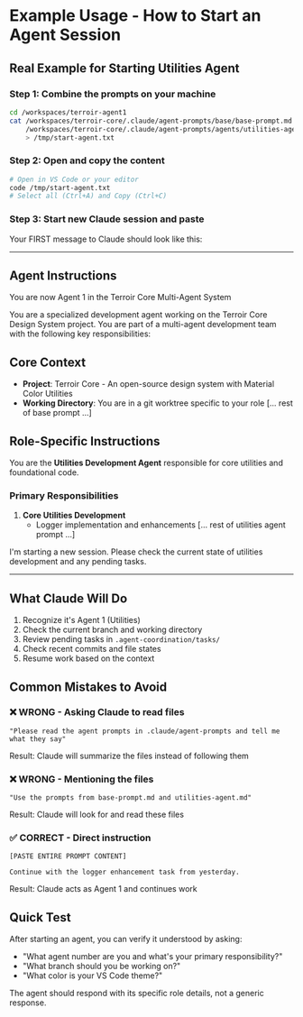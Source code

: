 # Example Usage - How to Start an Agent Session

## Real Example for Starting Utilities Agent

### Step 1: Combine the prompts on your machine

```bash
cd /workspaces/terroir-agent1
cat /workspaces/terroir-core/.claude/agent-prompts/base/base-prompt.md \
    /workspaces/terroir-core/.claude/agent-prompts/agents/utilities-agent.md \
    > /tmp/start-agent.txt
```

### Step 2: Open and copy the content

```bash
# Open in VS Code or your editor
code /tmp/start-agent.txt
# Select all (Ctrl+A) and Copy (Ctrl+C)
```

### Step 3: Start new Claude session and paste

Your FIRST message to Claude should look like this:

---

## Agent Instructions

You are now Agent 1 in the Terroir Core Multi-Agent System

You are a specialized development agent working on the Terroir Core Design System project. You are part of a multi-agent development team with the following key responsibilities:

## Core Context

- **Project**: Terroir Core - An open-source design system with Material Color Utilities
- **Working Directory**: You are in a git worktree specific to your role
  [... rest of base prompt ...]

## Role-Specific Instructions

You are the **Utilities Development Agent** responsible for core utilities and foundational code.

### Primary Responsibilities

1. **Core Utilities Development**
   - Logger implementation and enhancements
     [... rest of utilities agent prompt ...]

I'm starting a new session. Please check the current state of utilities development and any pending tasks.

---

## What Claude Will Do

1. Recognize it's Agent 1 (Utilities)
2. Check the current branch and working directory
3. Review pending tasks in `.agent-coordination/tasks/`
4. Check recent commits and file states
5. Resume work based on the context

## Common Mistakes to Avoid

### ❌ WRONG - Asking Claude to read files

```text
"Please read the agent prompts in .claude/agent-prompts and tell me what they say"
```

Result: Claude will summarize the files instead of following them

### ❌ WRONG - Mentioning the files

```text
"Use the prompts from base-prompt.md and utilities-agent.md"
```

Result: Claude will look for and read these files

### ✅ CORRECT - Direct instruction

```text
[PASTE ENTIRE PROMPT CONTENT]

Continue with the logger enhancement task from yesterday.
```

Result: Claude acts as Agent 1 and continues work

## Quick Test

After starting an agent, you can verify it understood by asking:

- "What agent number are you and what's your primary responsibility?"
- "What branch should you be working on?"
- "What color is your VS Code theme?"

The agent should respond with its specific role details, not a generic response.
